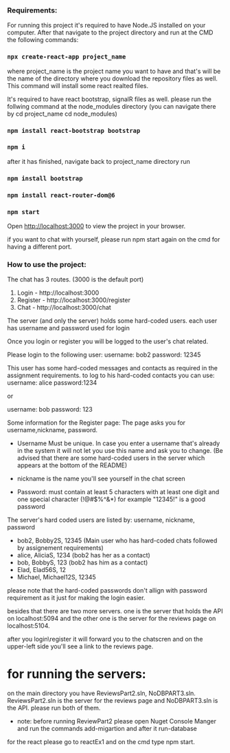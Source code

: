 
<h3>Requirements:</h3>

For running this project it's required to have Node.JS installed on your computer.
After that navigate to the project directory and run at the CMD the following commands:
### `npx create-react-app project_name`
where project_name is the project name you want to have and that's will be the name of the directory where you download the repository files as well. This command will install some react realted files.

It's required to have react bootstrap, signalR files as well. please run the follwing command at the node_modules directory (you can navigate there by cd project_name cd node_modules)
### `npm install react-bootstrap bootstrap`
### `npm i`
after it has finished, navigate back to project_name directory run
### `npm install bootstrap`
### `npm install react-router-dom@6`
### `npm start`
Open [http://localhost:3000](http://localhost:3000) to view the project in your browser.

if you want to chat with yourself, please run npm start again on the cmd for having a different port.
<h3>How to use the project:</h3>

The chat has 3 routes.
(3000 is the default port)
1) Login - http://localhost:3000
2) Register - http://localhost:3000/register
3) Chat - http://localhost:3000/chat

The server (and only the server) holds some hard-coded users.
each user has username and password used for login

Once you login or register you will be logged to the user's chat related.

Please login to the following user:
username: bob2
password: 12345

This user has some hard-coded messages and contacts as required in the assignment requirements.
to log to his hard-coded contacts you can use:
username: alice
password:1234

or

username: bob
password: 123

Some information for the Register page:
The page asks you for username,nickname,  password.

- Username  Must be unique. In case you enter a username that's already in the system it will not let you use this name and ask you to change. (Be advised that there are some hard-coded users in the server which appears at the bottom of the README)

- nickname is the name you'll see yourself in the chat screen

- Password: must contain at least 5 characters with at least one digit and one special character     (!@#$%^&*)
  for example "12345!" is a good password



The server's hard coded users are listed by: 
username, nickname, password
- bob2, Bobby2S, 12345 (Main user who has hard-coded chats followed by assignement requirements)
- alice, AliciaS, 1234 (bob2 has her as a contact)
- bob, BobbyS, 123 (bob2 has him as a contact)
- Elad, Elad56S, 12
- Michael, Michael12S, 12345

please note that the hard-coded passwords don't allign with password requirement as it just for making the login easier.


besides that there are two more servers.
one is the server that holds the API on localhost:5094
and the other one is the server for the reviews page on localhost:5104.

after you login\register it will forward you to the chatscren and on the upper-left side you'll see a link to the reviews page.



<h1>for running the servers:</h1>

on the main directory you have ReviewsPart2.sln, NoDBPART3.sln.
ReviewsPart2.sln is the server for the reviews page and NoDBPART3.sln is the API.
please run both of them.
- note: before running ReviewPart2 please open Nuget Console Manger and run the commands add-migartion and after it run-database

for the react please go to reactEx1 and on the cmd type npm start.


